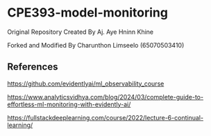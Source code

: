 # CPE393-model-monitoring 

Original Repository Created By Aj. Aye Hninn Khine

Forked and Modified By Charunthon Limseelo (65070503410)

## References

https://github.com/evidentlyai/ml_observability_course

https://www.analyticsvidhya.com/blog/2024/03/complete-guide-to-effortless-ml-monitoring-with-evidently-ai/

https://fullstackdeeplearning.com/course/2022/lecture-6-continual-learning/